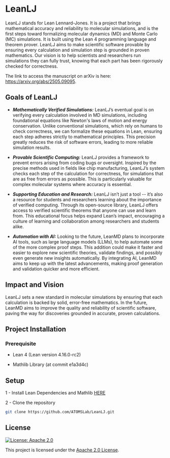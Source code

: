 # LeanLJ

LeanLJ stands for Lean Lennard-Jones. It is a project that brings mathematical accuracy and reliability to molecular simulations, and is the first steps toward formalizing molecular dynamics (MD) and Monte Carlo (MC) simulations. 
It is built using the Lean 4 programming language and theorem prover. LeanLJ aims to make scientific software provable by ensuring every 
calculation and simulation step is grounded in proven mathematics. Our vision is to help scientists and researchers run simulations 
they can fully trust, knowing that each part has been rigorously checked for correctness.

The link to access the manuscript on arXiv is here: https://arxiv.org/abs/2505.09095.

## Goals of LeanLJ
+ ***Mathematically Verified Simulations:*** LeanLJ’s eventual goal is on verifying every calculation involved in MD simulations, including foundational
equations like Newton's laws of motion and energy conservation. Unlike conventional simulations, which rely on humans to check correctness, we can formalize these
equations in Lean, ensuring each step adheres strictly to mathematical principles. This precision greatly reduces the risk of software errors, leading
to more reliable simulation results.

+ ***Provable Scientific Computing:*** LeanLJ provides a framework to prevent errors arising from coding bugs or oversight.
Inspired by the precise methods used in fields like chip manufacturing, LeanLJ’s system checks each step of the calculation for correctness, for
simulations that are as free from errors as possible. This is particularly valuable for complex molecular systems where accuracy is essential.

+ ***Supporting Education and Research:*** LeanLJ isn’t just a tool -- it’s also a resource for students and researchers learning about the importance of
verified computing. Through its open-source library, LeanLJ offers access to verified scientific theorems that anyone can use and learn from. This educational focus helps expand Lean’s impact, encouraging a culture of learning and collaboration among researchers and students alike.

+ ***Automation with AI:*** Looking to the future, LeanMD plans to incorporate AI tools, such as large language models (LLMs), to help automate some of the more complex proof steps. This addition could make it faster and easier to explore new scientific theories, validate findings, and possibly even generate new insights automatically. By integrating AI, LeanMD aims to keep up with the latest advancements, making proof generation and validation quicker and more efficient.

## Impact and Vision
LeanLJ sets a new standard in molecular simulations by ensuring that each calculation is backed by solid, error-free mathematics. In the future, LeanMD aims to improve the 
quality and reliability of scientific software, paving the way for discoveries grounded in accurate, proven calculations.

## Project Installation

### Prerequisite
  - Lean 4 (Lean version 4.16.0-rc2)
  
  - Mathlib Library (at commit e1a3d4c)

## Setup

1 - Install Lean Dependencies and Mathlib
 [HERE](https://lean-lang.org/lean4/doc/quickstart.html)

2 - Clone the repository
  ```bash
  git clone https://github.com/ATOMSLab/LeanLJ.git
  ```

## License
[![License: Apache 2.0](https://img.shields.io/badge/License-Apache_2.0-blue.svg)](https://www.apache.org/licenses/LICENSE-2.0)

This project is licensed under the [Apache 2.0 License](https://www.apache.org/licenses/LICENSE-2.0).




